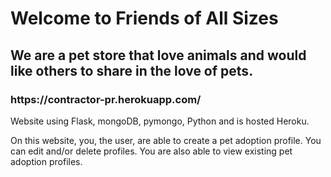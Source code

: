 <h1>Welcome to Friends of All Sizes</h1>
<h2>We are a pet store that love animals and would like others to share in the love of pets.</h2>
<h3>https://contractor-pr.herokuapp.com/</h3>

Website using Flask, mongoDB, pymongo, Python and is hosted Heroku.

On this website, you, the user, are able to create a pet adoption profile. You can edit and/or delete profiles. You are also able to view existing pet adoption profiles.